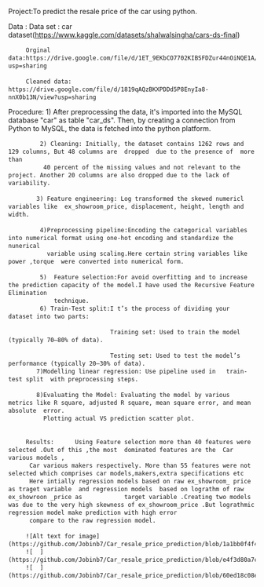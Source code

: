 Project:To predict the resale price of the car  using python.
         
 Data :  Data set : car dataset(https://www.kaggle.com/datasets/shalwalsingha/cars-ds-final)
 
         Orginal data:https://drive.google.com/file/d/1ET_9EKbCO7702KIBSFDZur44nOiNQE1A/view?usp=sharing
         
         Cleaned data: https://drive.google.com/file/d/1819qAQzBKXPDDd5P8EnyIa8-nnX0b13N/view?usp=sharing
         
  Procedure: 1) After  preprocessing  the data, it's    imported into the MySQL database "car" as table "car_ds".
               Then, by creating a connection from Python to MySQL, the data is fetched into the python platform.
              
             2) Cleaning: Initially, the dataset contains 1262 rows and 129 columns, But 48 columns are  dropped  due to the presence of  more than
              40 percent of the missing values and not relevant to the project. Another 20 columns are also dropped due to the lack of variability.

            3) Feature engineering: Log transformed the skewed numericl variables like  ex_showroom_price, displacement, height, length and width.

             4)Preprocessing pipeline:Encoding the categorical variables into numerical format using one-hot encoding and standardize the nunerical
               variable using scaling.Here certain string variables like power ,torque  were converted into numerical form.
             
             5)  Feature selection:For avoid overfitting and to increase the prediction capacity of the model.I have used the Recursive Feature Elimination
                 technique.
             6) Train-Test split:I t’s the process of dividing your dataset into two parts:
              
                                 Training set: Used to train the model (typically 70–80% of data).

                                 Testing set: Used to test the model’s performance (typically 20–30% of data).
            7)Modelling linear regression: Use pipeline used in   train-test split  with preprocessing steps.

            8)Evaluating the Model: Evaluating the model by various metrics like R square, adjusted R square, mean square error, and mean absolute  error.
              Plotting actual VS prediction scatter plot.
              
             
         Results:      Using Feature selection more than 40 features were selected .Out of this ,the most  dominated features are the  Car various models ,
          Car various makers respectively. More than 55 features were not selected which comprises car models,makers,extra specifications etc
          Here intially regression models based on raw ex_showroom_ price  as traget variable  and regression models  based on lograthm of raw ex_showroon _price as            target variable .Creating two models was due to the very high skewness of ex_showroom_price .But lograthmic regression model make prediction with high error
          compare to the raw regression model.
          
         ![Alt text for image](https://github.com/Jobinb7/Car_resale_price_prediction/blob/1a1bb0f4f484d008e31ad602bc97b8472332ca8c/log_raw_regression.PNG)
         ![  ](https://github.com/Jobinb7/Car_resale_price_prediction/blob/e4f3d80a7c36e99aef742e4314bf7bb183c08fb2/linearRegression_raw1.png)
         ![  ](https://github.com/Jobinb7/Car_resale_price_prediction/blob/60ed18c08e2895febb26fe5296c160e9b2028c29/Linear_regression_log_2.png)
         
         
